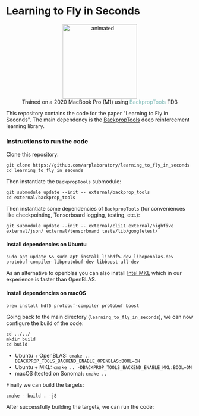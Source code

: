 # Learning to Fly in Seconds

<div align="center">
<img src="https://github.com/arplaboratory/learning_to_fly_in_seconds_media/blob/master/trajectory_tracking_long_exposure.gif" alt="animated" height='200'/>
</div>
<div align="center">
    Trained on a 2020 MacBook Pro (M1) using <span style="color:#7DB9B6">BackpropTools</span> TD3
</div>

This repository contains the code for the paper "Learning to Fly in Seconds". The main dependency is the [BackpropTools](https://github.com/BackpropTools/BackpropTools) deep reinforcement learning library.

### Instructions to run the code
Clone this repository:
```
git clone https://github.com/arplaboratory/learning_to_fly_in_seconds
cd learning_to_fly_in_seconds
```
Then instantiate the `BackpropTools` submodule:
```
git submodule update --init -- external/backprop_tools
cd external/backprop_tools
```

Then instantiate some dependencies of `BackpropTools` (for conveniences like checkpointing, Tensorboard logging, testing, etc.):
```
git submodule update --init -- external/cli11 external/highfive external/json/ external/tensorboard tests/lib/googletest/
```

#### Install dependencies on Ubuntu
```
sudo apt update && sudo apt install libhdf5-dev libopenblas-dev protobuf-compiler libprotobuf-dev libboost-all-dev
```
As an alternative to openblas you can also install [Intel MKL](https://www.intel.com/content/www/us/en/developer/tools/oneapi/onemkl-download.html) which in our experience is faster than OpenBLAS.
#### Install dependencies on macOS
```
brew install hdf5 protobuf-compiler protobuf boost
```




Going back to the main directory (`learning_to_fly_in_seconds`), we can now configure the build of the code:
```
cd ../../
mkdir build
cd build
```
- Ubuntu + OpenBLAS: `cmake .. -DBACKPROP_TOOLS_BACKEND_ENABLE_OPENBLAS:BOOL=ON`
- Ubuntu + MKL: `cmake .. -DBACKPROP_TOOLS_BACKEND_ENABLE_MKL:BOOL=ON`
- macOS (tested on Sonoma): `cmake ..`

Finally we can build the targets:
```
cmake --build . -j8
```

After successfully building the targets, we can run the code:
```

```
